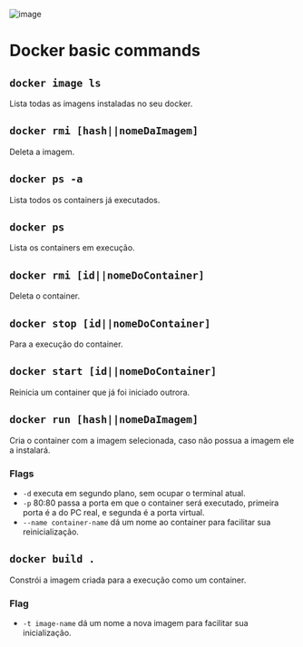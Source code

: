 ![image](https://github.com/kauanrfontana/BasicDocker/assets/96593822/7ff1b112-298f-4f6b-8551-c69e37b659d5)
# Docker basic commands 


## `docker image ls`
Lista todas as imagens instaladas no seu docker.

## `docker rmi [hash||nomeDaImagem]`
Deleta a imagem.

## `docker ps -a`
Lista todos os containers já executados.

## `docker ps`
Lista os containers em execução.

## `docker rmi [id||nomeDoContainer]`
Deleta o container.

## `docker stop [id||nomeDoContainer]`
Para a execução do container.

## `docker start [id||nomeDoContainer]`
Reinicia um container que já foi iniciado outrora.

## `docker run [hash||nomeDaImagem]`
Cria o container com a imagem selecionada, caso não possua a imagem ele a instalará.

### Flags
* `-d` executa em segundo plano, sem ocupar o terminal atual.
* `-p` 80:80 passa a porta em que  o container será executado, primeira porta é a do PC real, e segunda é a porta virtual.
* `--name container-name` dá um nome ao container para facilitar sua reinicialização.

## `docker build .`
Constrói a imagem criada para a execução como um container.

### Flag
* `-t image-name` dá um nome a nova imagem para facilitar sua inicialização.

